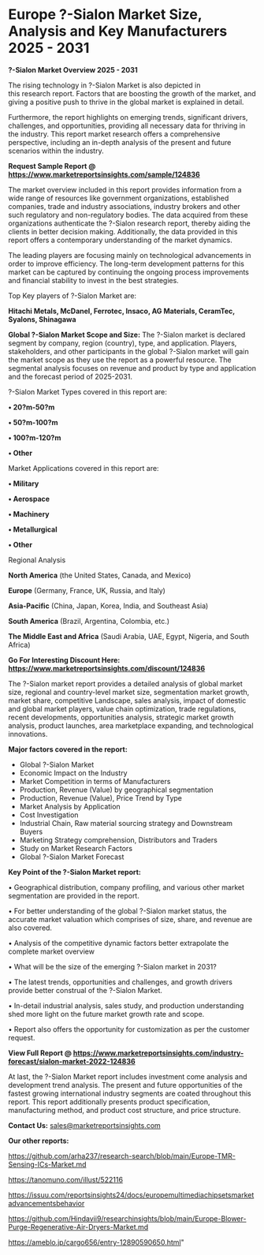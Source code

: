 # Europe ?-Sialon Market Size, Analysis and Key Manufacturers 2025 - 2031

<Strong> ?-Sialon Market Overview 2025 - 2031</strong>

The rising technology in ?-Sialon Market is also depicted in this research report. Factors that are boosting the growth of the market, and giving a positive push to thrive in the global market is explained in detail.

Furthermore, the report highlights on emerging trends, significant drivers, challenges, and opportunities, providing all necessary data for thriving in the industry. This report market research offers a comprehensive perspective, including an in-depth analysis of the present and future scenarios within the industry.

<strong>Request Sample Report @ <a href=https://www.marketreportsinsights.com/sample/124836>https://www.marketreportsinsights.com/sample/124836</a></strong>

The market overview included in this report provides information from a wide range of resources like government organizations, established companies, trade and industry associations, industry brokers and other such regulatory and non-regulatory bodies. The data acquired from these organizations authenticate the ?-Sialon research report, thereby aiding the clients in better decision making. Additionally, the data provided in this report offers a contemporary understanding of the market dynamics.

The leading players are focusing mainly on technological advancements in order to improve efficiency. The long-term development patterns for this market can be captured by continuing the ongoing process improvements and financial stability to invest in the best strategies.

Top Key players of ?-Sialon Market are:

<strong>Hitachi Metals, McDanel, Ferrotec, Insaco, AG Materials, CeramTec, Syalons, Shinagawa</strong>

<strong><b>Global ?-Sialon Market Scope and Size:</b></strong>
The ?-Sialon market is declared segment by company, region (country), type, and application. Players, stakeholders, and other participants in the global ?-Sialon market will gain the market scope as they use the report as a powerful resource. The segmental analysis focuses on revenue and product by type and application and the forecast period of 2025-2031.

?-Sialon Market Types covered in this report are:

<strong>• 20?m-50?m

• 50?m-100?m

• 100?m-120?m

• Other</strong>

Market Applications covered in this report are:

<strong>• Military

• Aerospace

• Machinery

• Metallurgical

• Other</strong> 

Regional Analysis

<strong>North America</strong> (the United States, Canada, and Mexico)

<strong>Europe</strong> (Germany, France, UK, Russia, and Italy)

<strong>Asia-Pacific</strong> (China, Japan, Korea, India, and Southeast Asia)

<strong>South America</strong> (Brazil, Argentina, Colombia, etc.)

<strong>The Middle East and Africa</strong> (Saudi Arabia, UAE, Egypt, Nigeria, and South Africa)

<strong>Go For Interesting Discount Here: <a href=https://www.marketreportsinsights.com/discount/124836>https://www.marketreportsinsights.com/discount/124836</a></strong>

The ?-Sialon market report provides a detailed analysis of global market size, regional and country-level market size, segmentation market growth, market share, competitive Landscape, sales analysis, impact of domestic and global market players, value chain optimization, trade regulations, recent developments, opportunities analysis, strategic market growth analysis, product launches, area marketplace expanding, and technological innovations.

<strong><b>Major factors covered in the report:</b></strong>
<ul>
  <li>Global ?-Sialon Market </li>
  <li>Economic Impact on the Industry</li>
  <li>Market Competition in terms of Manufacturers</li>
  <li>Production, Revenue (Value) by geographical segmentation</li>
  <li>Production, Revenue (Value), Price Trend by Type</li>
  <li>Market Analysis by Application</li>
  <li>Cost Investigation</li>
  <li>Industrial Chain, Raw material sourcing strategy and Downstream Buyers</li>
  <li>Marketing Strategy comprehension, Distributors and Traders</li>
  <li>Study on Market Research Factors</li>
  <li>Global ?-Sialon Market Forecast</li>
</ul>

<strong><b>Key Point of the ?-Sialon Market report:</b></strong>

• Geographical distribution, company profiling, and various other market segmentation are provided in the report.

• For better understanding of the global ?-Sialon market status, the accurate market valuation which comprises of size, share, and revenue are also covered.

• Analysis of the competitive dynamic factors better extrapolate the complete market overview

• What will be the size of the emerging ?-Sialon market in 2031?

• The latest trends, opportunities and challenges, and growth drivers provide better construal of the ?-Sialon Market.

• In-detail industrial analysis, sales study, and production understanding shed more light on the future market growth rate and scope.

• Report also offers the opportunity for customization as per the customer request.

<strong><b>View Full Report @ <a href=https://www.marketreportsinsights.com/industry-forecast/sialon-market-2022-124836>https://www.marketreportsinsights.com/industry-forecast/sialon-market-2022-124836</a></b></strong>


At last, the ?-Sialon Market report includes investment come analysis and development trend analysis. The present and future opportunities of the fastest growing international industry segments are coated throughout this report. This report additionally presents product specification, manufacturing method, and product cost structure, and price structure.

<strong>Contact Us:</strong>
sales@marketreportsinsights.com

<strong>Our other reports:</strong>

<a href=https://github.com/arha237/research-search/blob/main/Europe-TMR-Sensing-ICs-Market.md>https://github.com/arha237/research-search/blob/main/Europe-TMR-Sensing-ICs-Market.md</a>

<a href=https://tanomuno.com/illust/522116>https://tanomuno.com/illust/522116</a>

<a href=https://issuu.com/reportsinsights24/docs/europemultimediachipsetsmarketadvancementsbehavior>https://issuu.com/reportsinsights24/docs/europemultimediachipsetsmarketadvancementsbehavior</a>

<a href=https://github.com/Hindavii9/researchinsights/blob/main/Europe-Blower-Purge-Regenerative-Air-Dryers-Market.md>https://github.com/Hindavii9/researchinsights/blob/main/Europe-Blower-Purge-Regenerative-Air-Dryers-Market.md</a>

<a href=https://ameblo.jp/cargo656/entry-12890590650.html>https://ameblo.jp/cargo656/entry-12890590650.html</a>"
